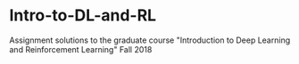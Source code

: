 # Intro-to-DL-and-RL
Assignment solutions to the graduate course "Introduction to Deep Learning and Reinforcement Learning" Fall 2018

